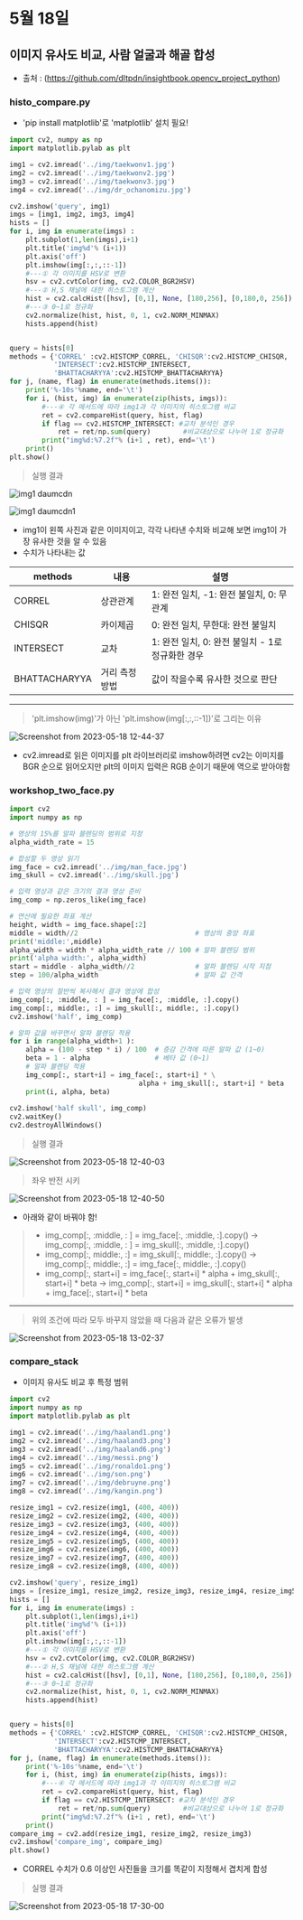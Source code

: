 # 5월 18일

## 이미지 유사도 비교, 사람 얼굴과 해골 합성

- 출처 : (https://github.com/dltpdn/insightbook.opencv_project_python)

### histo_compare.py
- 'pip install matplotlib'로 'matplotlib' 설치 필요!
```python
import cv2, numpy as np
import matplotlib.pylab as plt

img1 = cv2.imread('../img/taekwonv1.jpg')
img2 = cv2.imread('../img/taekwonv2.jpg')
img3 = cv2.imread('../img/taekwonv3.jpg')
img4 = cv2.imread('../img/dr_ochanomizu.jpg')

cv2.imshow('query', img1)
imgs = [img1, img2, img3, img4]
hists = []
for i, img in enumerate(imgs) :
    plt.subplot(1,len(imgs),i+1)
    plt.title('img%d'% (i+1))
    plt.axis('off') 
    plt.imshow(img[:,:,::-1])
    #---① 각 이미지를 HSV로 변환
    hsv = cv2.cvtColor(img, cv2.COLOR_BGR2HSV)
    #---② H,S 채널에 대한 히스토그램 계산
    hist = cv2.calcHist([hsv], [0,1], None, [180,256], [0,180,0, 256])
    #---③ 0~1로 정규화
    cv2.normalize(hist, hist, 0, 1, cv2.NORM_MINMAX)
    hists.append(hist)


query = hists[0]
methods = {'CORREL' :cv2.HISTCMP_CORREL, 'CHISQR':cv2.HISTCMP_CHISQR, 
           'INTERSECT':cv2.HISTCMP_INTERSECT,
           'BHATTACHARYYA':cv2.HISTCMP_BHATTACHARYYA}
for j, (name, flag) in enumerate(methods.items()):
    print('%-10s'%name, end='\t')
    for i, (hist, img) in enumerate(zip(hists, imgs)):
        #---④ 각 메서드에 따라 img1과 각 이미지의 히스토그램 비교
        ret = cv2.compareHist(query, hist, flag)
        if flag == cv2.HISTCMP_INTERSECT: #교차 분석인 경우 
            ret = ret/np.sum(query)        #비교대상으로 나누어 1로 정규화
        print("img%d:%7.2f"% (i+1 , ret), end='\t')
    print()
plt.show()
```

> 실행 결과

![img1 daumcdn](https://github.com/ajhwan/OpenCV_study/assets/129160008/6041f91e-ad82-45a5-90d7-bf4f93c4fad7)

![img1 daumcdn1](https://github.com/ajhwan/OpenCV_study/assets/129160008/367ca655-fc2d-4bd3-b960-63993c18043c)
- img1이 왼쪽 사진과 같은 이미지이고, 각각 나타낸 수치와 비교해 보면 img1이 가장 유사한 것을 알 수 있음
- 수치가 나타내는 값

|methods|내용|설명|
|------|---|---|
|CORREL|상관관계|1: 완전 일치, -1: 완전 불일치, 0: 무관계|
|CHISQR|카이제곱|0: 완전 일치, 무한대: 완전 불일치|
|INTERSECT|교차|1: 완전 일치, 0: 완전 불일치 - 1로 정규화한 경우|
|BHATTACHARYYA|거리 측정 방법|값이 작을수록 유사한 것으로 판단|

---------------------------------------------------------------------------------------------------
> 'plt.imshow(img)'가 아닌 'plt.imshow(img[:,:,::-1])'로 그리는 이유

![Screenshot from 2023-05-18 12-44-37](https://github.com/ajhwan/OpenCV_study/assets/129160008/6586336f-8bd5-4153-8ceb-2ea094742d4c)
- cv2.imread로 읽은 이미지를 plt 라이브러리로 imshow하려면 cv2는 이미지를 BGR 순으로 읽어오지만 plt의 이미지 입력은 RGB 순이기 때문에 역으로 받아야함

### workshop_two_face.py
```python
import cv2
import numpy as np

# 영상의 15%를 알파 블렌딩의 범위로 지정
alpha_width_rate = 15

# 합성할 두 영상 읽기
img_face = cv2.imread('../img/man_face.jpg')
img_skull = cv2.imread('../img/skull.jpg')

# 입력 영상과 같은 크기의 결과 영상 준비
img_comp = np.zeros_like(img_face)

# 연산에 필요한 좌표 계산
height, width = img_face.shape[:2]
middle = width//2                             # 영상의 중앙 좌표
print('middle:',middle)
alpha_width = width * alpha_width_rate // 100 # 알파 블렌딩 범위
print('alpha width:', alpha_width)
start = middle - alpha_width//2               # 알파 블렌딩 시작 지점
step = 100/alpha_width                        # 알파 값 간격

# 입력 영상의 절반씩 복사해서 결과 영상에 합성
img_comp[:, :middle, : ] = img_face[:, :middle, :].copy()
img_comp[:, middle:, :] = img_skull[:, middle:, :].copy()
cv2.imshow('half', img_comp)

# 알파 값을 바꾸면서 알파 블렌딩 적용
for i in range(alpha_width+1 ):
    alpha = (100 - step * i) / 100  # 증감 간격에 따른 알파 값 (1~0)
    beta = 1 - alpha                # 베타 값 (0~1)
    # 알파 블렌딩 적용
    img_comp[:, start+i] = img_face[:, start+i] * \
                                alpha + img_skull[:, start+i] * beta
    print(i, alpha, beta)
    
cv2.imshow('half skull', img_comp)
cv2.waitKey()
cv2.destroyAllWindows()
```

> 실행 결과

![Screenshot from 2023-05-18 12-40-03](https://github.com/ajhwan/OpenCV_study/assets/129160008/28726ef8-cab9-43b0-a798-0d73b788c300)

> 좌우 반전 시키

![Screenshot from 2023-05-18 12-40-50](https://github.com/ajhwan/OpenCV_study/assets/129160008/ac0d21dd-c666-4012-9dbe-28af1f1d992d)

- 아래와 같이 바꿔야 함!
> - img_comp[:, :middle, : ] = img_face[:, :middle, :].copy() 
    -> img_comp[:, :middle, : ] = img_skull[:, :middle, :].copy() 
> - img_comp[:, middle:, :] = img_skull[:, middle:, :].copy() 
    -> img_comp[:, middle:, :] = img_face[:, middle:, :].copy()
> - img_comp[:, start+i] = img_face[:, start+i] * alpha + img_skull[:, start+i] * beta 
    -> img_comp[:, start+i] = img_skull[:, start+i] * alpha + img_face[:, start+i] * beta
-------------------------------------------------------------------------------------------------------------------------------
> 위의 조건에 따라 모두 바꾸지 않았을 때 다음과 같은 오류가 발생

![Screenshot from 2023-05-18 13-02-37](https://github.com/ajhwan/OpenCV_study/assets/129160008/da767ec1-75a9-47b1-9f07-7a844071b740)

### compare_stack
- 이미지 유사도 비교 후 특정 범위
```python
import cv2
import numpy as np
import matplotlib.pylab as plt

img1 = cv2.imread('../img/haaland1.png')
img2 = cv2.imread('../img/haaland3.png')
img3 = cv2.imread('../img/haaland6.png')
img4 = cv2.imread('../img/messi.png')
img5 = cv2.imread('../img/ronaldo1.png')
img6 = cv2.imread('../img/son.png')
img7 = cv2.imread('../img/debruyne.png')
img8 = cv2.imread('../img/kangin.png')

resize_img1 = cv2.resize(img1, (400, 400))
resize_img2 = cv2.resize(img2, (400, 400))
resize_img3 = cv2.resize(img3, (400, 400))
resize_img4 = cv2.resize(img4, (400, 400))
resize_img5 = cv2.resize(img5, (400, 400))
resize_img6 = cv2.resize(img6, (400, 400))
resize_img7 = cv2.resize(img7, (400, 400))
resize_img8 = cv2.resize(img8, (400, 400))

cv2.imshow('query', resize_img1)
imgs = [resize_img1, resize_img2, resize_img3, resize_img4, resize_img5, resize_img6, resize_img7, resize_img8]
hists = []
for i, img in enumerate(imgs) :
    plt.subplot(1,len(imgs),i+1)
    plt.title('img%d'% (i+1))
    plt.axis('off') 
    plt.imshow(img[:,:,::-1])
    #---① 각 이미지를 HSV로 변환
    hsv = cv2.cvtColor(img, cv2.COLOR_BGR2HSV)
    #---② H,S 채널에 대한 히스토그램 계산
    hist = cv2.calcHist([hsv], [0,1], None, [180,256], [0,180,0, 256])
    #---③ 0~1로 정규화
    cv2.normalize(hist, hist, 0, 1, cv2.NORM_MINMAX)
    hists.append(hist)


query = hists[0]
methods = {'CORREL' :cv2.HISTCMP_CORREL, 'CHISQR':cv2.HISTCMP_CHISQR, 
           'INTERSECT':cv2.HISTCMP_INTERSECT,
           'BHATTACHARYYA':cv2.HISTCMP_BHATTACHARYYA}
for j, (name, flag) in enumerate(methods.items()):
    print('%-10s'%name, end='\t')
    for i, (hist, img) in enumerate(zip(hists, imgs)):
        #---④ 각 메서드에 따라 img1과 각 이미지의 히스토그램 비교
        ret = cv2.compareHist(query, hist, flag)
        if flag == cv2.HISTCMP_INTERSECT: #교차 분석인 경우 
            ret = ret/np.sum(query)        #비교대상으로 나누어 1로 정규화
        print("img%d:%7.2f"% (i+1 , ret), end='\t')
    print()
compare_img = cv2.add(resize_img1, resize_img2, resize_img3)
cv2.imshow('compare_img', compare_img)
plt.show()
```
- CORREL 수치가 0.6 이상인 사진들을 크기를 똑같이 지정해서 겹치게 합성

> 실행 결과

![Screenshot from 2023-05-18 17-30-00](https://github.com/ajhwan/OpenCV_study/assets/129160008/686cd351-4889-45c5-a336-7a4d52bcaa3c)





